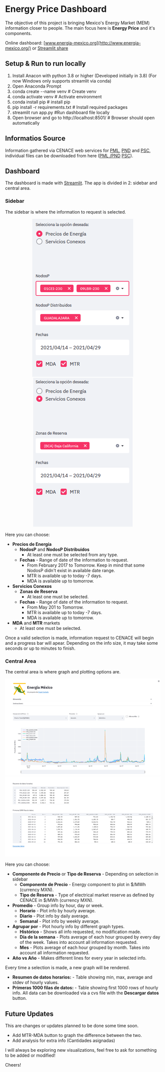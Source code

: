# Energy Price Dashboard

The objective of this project is bringing Mexico's Energy Market  (MEM) information closer to people. The main focus here is **Energy Price** and it's components.

Online dashboard: [www.energia-mexico.org](http://www.energia-mexico.org/) or [Streamlit share](https://share.streamlit.io/angelcarballocremades/energy-price-dashboard/app.py)

## Setup & Run to run locally
1. Install Anacon with python 3.8 or higher (Developed initially in 3.8) (For now Windows only supports streamlit via conda)
2. Open Anaconda Prompt
3. conda create --name venv # Create venv
4. conda activate venv # Activate environment
5. conda install pip # install pip
6. pip install -r requirements.txt # Install required packages
7. streamlit run app.py #Run dashboard file locally
8. Open browser and go to http://localhost:8501/ # Browser should open automatically

## Informatios Source
Information gathered via CENACE web services for [PML](https://www.cenace.gob.mx/DocsMEM/2020-01-14%20Manual%20T%C3%A9cnico%20SW-PML.pdf), [PND](https://www.cenace.gob.mx/DocsMEM/2020-01-14%20Manual%20T%C3%A9cnico%20SW-PEND.pdf) and [PSC](https://www.cenace.gob.mx/DocsMEM/2020-01-14%20Manual%20T%C3%A9cnico%20SW-PSC.pdf), individual files can be downloaded from here ([PML /PND](https://www.cenace.gob.mx/Paginas/SIM/Reportes/PreciosEnergiaSisMEM.aspx) [PSC](https://www.cenace.gob.mx/Paginas/SIM/Reportes/ServiciosConexosSisMEM.aspx)).


## Dashboard
The dashboard is made with [Streamlit](https://streamlit.io/). 
The app is divided in 2: sidebar and central area.

### Sidebar
The sidebar is where the information to request is selected.

<p align="center">
  <img src=./images/sidebar.png/>
  <img src=./images/sidebar2.png/>
</p>

Here you can choose:
* **Precios de Energía**
    * **NodosP** and **NodosP Distribuidos** 
        * At least one must be selected from any type.
    * **Fechas** - Range of date of the information to request. 
        * From February 2017 to Tomorrow. Keep in mind that some NodosP didn't exist in available date range.
        * MTR is available up to today -7 days.
        * MDA is available up to tomorrow.
* **Servicios Conexos**
    * **Zonas de Reserva** 
        * At least one must be selected.
    * **Fechas** - Range of date of the information to request. 
        * From May 201 to Tomorrow.
        * MTR is available up to today -7 days.
        * MDA is available up to tomorrow.
* **MDA** and **MTR** markets
    * At least one must be selected.

Once a valid selection is made, information request to CENACE will begin and a progress bar will apear. Depending on the info size, it may take some seconds or up to minutes to finish.

### Central Area
The central area is where graph and plotting options are.

<p align="center">
  <img src=./images/central_top.png/>
  <img src=./images/central_down.png/>
</p>

Here you can choose:
* **Componente de Precio** or **Tipo de Reserva** - Depending on selection in sidebar
    * **Componente de Precio** - Energy component to plot in $/MWh (currency MXN).
    * **Tipo de Reserva** - Type of electrical market reserve as defined by CENACE in $/MWh (currency MXN).
* **Promedio** - Group info by hour, day or week.
    * **Horario** - Plot info by hourly average.
    * **Diario** - Plot info by daily average.
    * **Semanal** - Plot info by weekly average.
* **Agrupar por** - Plot hourly info by different graph types.
    * **Histórico** - Shows all info requested, no modification made.
    * **Día de la semana** - Plots average of each hour grouped by every day of the week. Takes into account all information requested.
    * **Mes** - Plots average of each hour grouped by month. Takes into account all information requested.
* **Año vs Año** - Makes different lines for every year in selected info.

Every time a selection is made, a new graph will be rendered.

* **Resumen de datos horarios:** - Table showing min, max, average and stdev of hourly values.
* **Primeras 1000 filas de datos:** - Table showing first 1000 rows of hourly info.
All data can be downloaded via a cvs file with the **Descargar datos** button.

## Future Updates
This are changes or updates planned to be done some time soon.
* Add MTR-MDA button to graph the difference between the two.
* Add analysis for extra info (Cantidades asignadas)

I will always be exploring new visualizations, feel free to ask for something to be added or modified!

Cheers!
